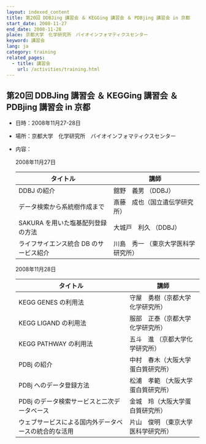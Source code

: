 ```yaml
---
layout: indexed_content
title: 第20回 DDBJing 講習会 ＆ KEGGing 講習会 ＆ PDBjing 講習会 in 京都
start_date: 2008-11-27
end_date: 2008-11-28
place: 京都大学　化学研究所　バイオインフォマティクスセンター
keyword: 講習会
lang: ja
category: training
related_pages:
  - title: 講習会
    url: /activities/training.html
---
```


## 第20回 DDBJing 講習会 ＆ KEGGing 講習会 ＆ PDBjing 講習会 in 京都 <a name="20"></a>

-   日時：2008年11月27-28日

-   場所：京都大学　化学研究所　バイオインフォマティクスセンター

-   内容：

    2008年11月27日

    | タイトル | 講師 |
    |----|----|
    | DDBJ の紹介 | 舘野　義男 （DDBJ） |
    | データ検索から系統樹作成まで | 斎藤　成也（国立遺伝学研究所） |
    | SAKURA を用いた塩基配列登録の方法 | 大城戸　利久 （DDBJ） |
    | ライフサイエンス統合 DB のサービス紹介 | 川島　秀一 （東京大学医科学研究所） |

    2008年11月28日

    | タイトル | 講師  |
    |----|----|
    | KEGG GENES の利用法 | 守屋　勇樹（京都大学化学研究所） |
    | KEGG LIGAND の利用法 | 服部　正泰（京都大学化学研究所）    |
    | KEGG PATHWAY の利用法 | 五斗　進 （京都大学化学研究所） |
    | PDBj の紹介 | 中村　春木（大阪大学蛋白質研究所）  |
    | PDBj へのデータ登録方法 | 松浦　孝範 （大阪大学蛋白質研究所） |
    | PDBj のデータ検索サービスと二次データベース | 金城　玲（大阪大学蛋白質研究所） |
    | ウェブサービスによる国内外データベースの統合的な活用 | 片山　俊明 （東京大学医科学研究所） |